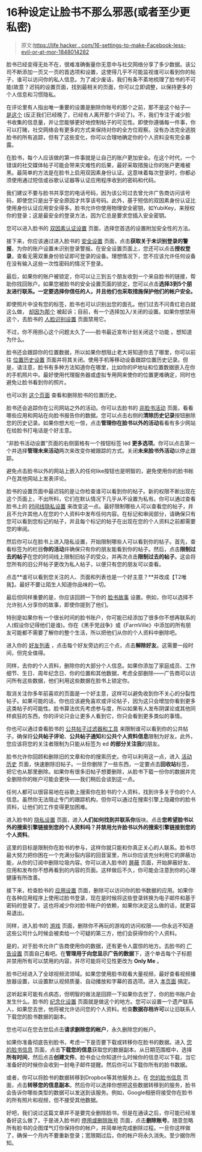 # 16种设定让脸书不那么邪恶(或者至少更私密)

> 原文:[https://life hacker . com/16-settings-to-make-Facebook-less-evil-or-at-mor-1848014282](https://lifehacker.com/16-settings-to-make-facebook-less-evil-or-at-least-mor-1848014282)

脸书已经变得无处不在，很难准确衡量你无意中与社交网络分享了多少数据。该公司不断添加一页又一页的首选项和设置，这使得几乎不可能监视谁可以看到你的帖子，谁可以访问你的私人信息。为了减少废话，我们有条不紊地梳理了脸书的不可能(故意？迟钝的设置页面，找到最相关的页面，你可以立即调整，以保持更多的个人信息和习惯隐私。

在评论里有人指出唯一重要的设置是删除你账号的那个之前，那不是这个帖子— [是这个](https://lifehacker.com/how-to-delete-your-facebook-account-a-checklist-1829436824) (反正我们已经晚了，已经有人离开那个评论了)。不，我们专注于减少脸书收集的信息量，并让您能够更好地控制帖子的可见性。即使你遵循每一件事，你可以打赌，社交网络会有更多的方式来保持对你的全方位观察。没有办法完全逃脱脸书的所有追踪，但有了这些变化，你可以合理地确定你的个人资料没有完全暴露。

在脸书，每个人应该做的第一件事就是让自己的账户更加安全。在这个时代，一个错误的社交媒体帖子可能会带来灾难性的后果，最好采取措施让你的账户更难被黑。最简单的方法是在脸书上启用双因素身份认证。这意味着每次登录时，你都必须使用通过短信或谷歌认证器等认证应用程序收到的密码和代码。

我们建议不要与脸书共享您的电话号码，因为该公司过去曾允许广告商访问该号码，即使您只是出于安全原因才共享该号码。此外，基于短信的双因素身份认证比使用身份认证应用安全得多。脸书允许你使用物理安全密钥，如YubiKey，来授权你的登录；这是最安全的登录方法，因为它总是要求您插入安全密钥。

您可以进入脸书的 [双因素认证设置](https://www.facebook.com/security/2fac/settings) 页面，选择您首选的设置附加安全性的方法。

接下来，你应该通过进入脸书的 [安全设置](https://www.facebook.com/settings?tab=security) 页面，点击**获取关于未识别登录的警报**，为你的账户设置未识别登录警报。在安全设置页面上，您还可以点击**授权登录**，查看无需双重身份验证即可登录的设备。理想情况下，您不应该允许任何设备在没有输入这些一次性密码的情况下登录。

最后，如果你的账户被锁定，你可以让三到五个朋友收到一个来自脸书的链接，帮助你找回账户。如果您被脸书的安全设置页面的锁定，您可以点击**选择3到5个朋友进行联系。一定要选择你信任的人，并且他们也采取措施保护他们的帐户安全。**

即使照片中没有您的标签，脸书也可以识别出您的面孔。他们过去不问青红皂白就这么做， [却因为那个](https://pantagraph.com/news/state-and-regional/crime-and-courts/waiting-for-your-345-from-the-illinois-facebook-privacy-settlement-here-s-why-it-s/article_32e7a39b-5d1b-5b85-931b-1ffd1dee175f.html) 被起诉；目前，有一个选择加入/关闭的设置。如果你想禁用这个，去脸书的 [人脸识别设置](https://www.facebook.com/settings?tab=facerec) 页面禁用它。

不过，你不用担心这个问题太久了——脸书最近宣布计划关闭这个功能 。想知道为什么。

脸书还会跟踪你的位置数据，所以如果你想阻止老大哥知道你去了哪里，你可以前往 [位置历史设置](https://www.facebook.com/settings?tab=location) 页面并将其关闭。使用手机等移动设备跟踪位置历史记录。但是，请注意，脸书有多种方法知道你在哪里，比如你的IP地址和位置数据嵌入在你的手机照片中。最好使用代理服务器或虚拟专用网来使你的位置更难确定，同时也避免让脸书看到你的照片。

也可以到 [这个页面](https://www.facebook.com/location_history/view/?ref=settings) 查看和删除脸书的位置历史。

脸书还会追踪你在公司网站之外的活动。你可以去脸书的 [非脸书活动](https://www.facebook.com/off_facebook_activity) 页面，看看哪些应用和网站在向脸书报告你的数据。您可以点击右侧的**清除历史记录**按钮删除您的历史记录。如果你想大吃一惊，点击**管理你在脸书以外的活动**看看有多少网站在给脸书打电话是个好主意。

“非脸书活动设置”页面的右侧窗格有一个按钮标签 led **更多选项**。你可以点击第一个并选择**管理未来活动**两次来改变你被跟踪的方式。关闭**未来脸书外活动**以停止跟踪。

避免点击脸书以外的网站上嵌入的任何like按钮也是明智的，避免使用你的脸书帐户在其他网站上发表评论。

脸书的设置页面中最迟钝的是让你检查谁可以看到你的帖子。新的权限不断出现在这个页面上，不出所料，它们在默认情况下几乎从不设置为私有。你可以通过查看脸书上的 [时间线隐私设置](https://www.facebook.com/settings?tab=timeline&privacy) 来改变这一点。最好限制哪些人可以查看您的帖子，并且不允许其他人在您的个人资料中发布任何内容。在标记和审阅部分，请确保只有您可以看到您标记的帖子，并且每个标记的帖子在出现在您的个人资料之前都需要您的审阅。

然后你可以在脸书上进入隐私设置，开始限制哪些人可以看到你的帖子。首先，查看标签为的栏目**你的活动**并确保只有你的朋友能看到你的帖子。然后，点击**限制过去的帖子**在您的时间线上限制旧帖子的受众，并再次点击**限制过去的帖子**。这会将您所有的旧公开帖子更改为私人帖子，以便只有您的朋友可以查看。

点击**谁可以看到您关注的人、页面和列表也是一个好主意？**并改成【T2唯我】。最好不要让陌生人知道你品味的一切。

最后但同样重要的是，你应该回顾一下你的 [脸书故事](https://www.facebook.com/settings?tab=stories) 设置。例如，你可以选择不允许别人分享你的故事，即使你提到了他们。

特别是如果你有一个很长时间的脸书账户，你可能已经添加了很多你不想再联系的人(假设你记得他们是谁)。你在《黑手党战争》或《FarmVille》中添加的所有朋友可能都不需要了解你的整个生活，所以把他们从你的个人资料中删除吧。

进入你的 [好友列表](https://www.facebook.com/friends/list) ，点击每个好友旁边的三个点，点击**解除好友**。这需要一段时间，但完全值得。

同样，去你的个人资料，删除你的大部分个人信息。如果你添加了家庭成员、工作细节、生日、周年纪念日、你的位置和其他数据，考虑全部删除——广告商可以访问所有这些数据，他们利用这些数据在脸书上锁定你。

取消关注你多年前喜欢的页面是一个好主意，这样可以避免收到你不关心的分裂性帖子。如果可能的话，你也应该避免喜欢或评论帖子，因为这只会增加你看到更多这类帖子的可能性。脸书算法优先考虑参与度，所以如果有人发布阴谋论或其他同样疯狂的东西，你的评论只会让更多人看到它，你只会看到更多类似的事情。

你也可以通过查看脸书的 [公共帖子过滤器和工具](https://www.facebook.com/settings?tab=followers) 来限制谁可以看到你的公共帖子。确保将**公共帖子评论**、**公共帖子通知**和**公共个人资料信息**限制为好友。此外，您应该将您的关注者限制为只能从标签为 ed **的部分关注我**的朋友。

脸书允许你回顾和删除旧的文章和你的搜索历史。你可以利用这一点，进入 [活动历史](https://www.facebook.com/1200713758/allactivity?activity_history) 页面，快速删除旧帖子。一旦你删除了一些东西，一定要点击**回收站**标签，把它也从那里删除。如果你有很多旧帖子想要删除，从脸书下载一份你的数据并完全删除你的帐户可能会更快——我们稍后会谈到这一点。

任何人都可以很容易地在谷歌上搜索你在脸书的个人资料，找到许多关于你的个人信息。虽然你无法阻止专门的跟踪机构，但你可以通过在搜索引擎上隐藏你的脸书资料，让他们的工作变得更加困难。

进入脸书的 [隐私设置](https://www.facebook.com/settings?tab=privacy) 页面，进入**人们如何找到并联系你**版块。点击**您希望脸书以外的搜索引擎链接到您的个人资料吗？**并禁用**允许脸书以外的搜索引擎链接到您的个人资料**。

这里的目标是限制你在脸书的参与，这样你就只能和你真正关心的人联系。脸书尽最大努力把你困在一个充满分裂内容的回音室里，所以你应该充分利用它的屏蔽功能，从你的订阅中删除垃圾内容。你可以进入脸书的 [屏蔽](https://www.facebook.com/settings?tab=blocking) 页面，开始屏蔽好友、应用和发布你不想再看到的内容的页面。这样做后不久，你可能会注意到你的心理健康有所改善。

接下来，检查脸书的 [应用设置](https://www.facebook.com/settings?tab=applications) 页面，删除可以访问你的脸书数据的应用。如果你在各种应用程序上使用过脸书登录，现在是时候将这些登录转换为电子邮件和基于密码的登录了。这也将减少你对脸书账户的依赖，如果你决定这么做的话，就更容易退出。

同样，进入脸书的 [游戏](https://www.facebook.com/settings?tab=instant_games) 页面，删除你不再玩的游戏的访问权限——你永远不知道这些公司什么时候会被卖给一个可疑的第三方，他们会获得你的个人资料。

是的，对于脸书允许广告商使用你的数据，还有更令人震惊的地方。去脸书的 [广告设置](https://www.facebook.com/adpreferences/ad_settings) 页面自己看吧。在**管理用于向您显示广告的数据**下，逐个单击每个子标题并禁用所有可以禁用的内容，并尽可能将可见性更改为 **Only Me** 。

脸书已经进入了全球视频流领域。如果您使用脸书观看大量视频，最好查看视频播放器设置，以设置默认视频质量、自动播放和字幕的首选项。进入 [本页面](https://www.facebook.com/settings?tab=videos) 搞定。

这听起来可能有点病态，但明智的做法是回顾一下如果你去世了，你的脸书账户会发生什么。脸书的 [纪念化设置](https://www.facebook.com/settings?tab=account&section=account_management&view) 页面就是做这个的地方。您可以设置一个遗产联系人，如果您去世，他将被允许访问您的个人资料。检查**数据存档许可**以让旧联系人下载您的脸书数据的副本。

您也可以在您去世后点击**请求删除您的帐户**，永久删除您的帐户。

如果你准备彻底告别脸书，考虑一下是否要下载或转移你在脸书的数据。进入 [您的脸书信息](https://www.facebook.com/settings?tab=your_facebook_information) 页面，点击**下载您的信息**获取您的数据副本。从日期范围框中，选择**所有时间**，然后点击**创建文件**。脸书会让你知道什么时候你的信息可以下载，当它准备好的时候你会收到一封电子邮件提醒。然后你可以下载你所有的脸书数据。

或者，你可以将脸书的数据转移到Dropbox等其他服务上。在 [您的脸书信息](https://www.facebook.com/settings?tab=your_facebook_information) 页面，点击**转移您的信息副本**。然后你可以选择你想把这些数据转移到的服务，脸书会告诉你哪些类型的数据可以发送到该服务。例如，Google相册将接受你在脸书的所有照片和视频，但不接受其他数据。

好吧，我们说过这篇文章并不是要完全删除脸书，但是在通读之后，你可能已经准备好这么做了。于是进入脸书的 [停用或删除账号](https://www.facebook.com/deactivate_delete_account) 页面，点击**删除账号**。随意忽略所有脸书的企图煤气灯你保持你的帐户，并简单地完成删除过程。一旦你这样做了，确保一个月内不要重新登录；宽限期过后，你的帐户将永久消失。至少据你所知。